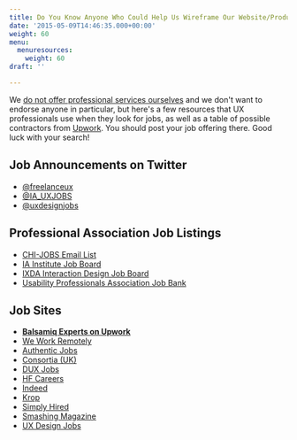 ```yaml
---
title: Do You Know Anyone Who Could Help Us Wireframe Our Website/Product?
date: '2015-05-09T14:46:35.000+00:00'
weight: 60
menu:
  menuresources:
    weight: 60
draft: ''

---
```


We [do not offer professional services ourselves](/sales/consulting/) and we don't want to endorse anyone in particular, but here's a few resources that UX professionals use when they look for jobs, as well as a table of possible contractors from [Upwork](//www.upwork.com). You should post your job offering there. Good luck with your search!

## Job Announcements on Twitter 

*   [@freelanceux](http://twitter.com/freelanceux)
*   [@IA_UXJOBS](http://twitter.com/IA_uxjobs)
*   [@uxdesignjobs](http://twitter.com/uxdesignjobs)

## Professional Association Job Listings 

*   [CHI-JOBS Email List](http://listserv.acm.org/SCRIPTS/WA-ACMLPX.CGI?A0=CHI-JOBS)
*   [IA Institute Job Board](http://lists.iainstitute.org/listinfo.cgi/iai-jobs-iainstitute.org)
*   [IXDA Interaction Design Job Board](http://www.ixda.org/page/job-board)
*   [Usability Professionals Association Job Bank](http://uxpa.org/job-bank)

## Job Sites 

*   **[Balsamiq Experts on Upwork](https://www.upwork.com/hire/balsamiq-freelancers/)**
*   [We Work Remotely](https://weworkremotely.com/)
*   [Authentic Jobs](http://www.authenticjobs.com/)
*   [Consortia (UK)](http://consortia.co.uk/category/jobs/user-experience-jobs)
*   [DUX Jobs](http://www.duxjobs.com/)
*   [HF Careers](http://www.hfcareers.com/)
*   [Indeed](http://www.indeed.com/q-Ux-jobs.html)
*   [Krop](http://www.krop.com/)
*   [Simply Hired](http://www.simplyhired.com/search?q=ux)
*   [Smashing Magazine](http://jobs.smashingmagazine.com/)
*   [UX Design Jobs](http://www.uxdesignjobs.net/)